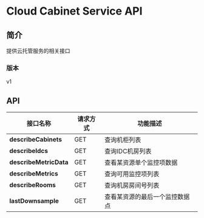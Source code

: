 # Cloud Cabinet Service API


## 简介
提供云托管服务的相关接口


### 版本
v1


## API
|接口名称|请求方式|功能描述|
|---|---|---|
|**describeCabinets**|GET|查询机柜列表|
|**describeIdcs**|GET|查询IDC机房列表|
|**describeMetricData**|GET|查看某资源单个监控项数据|
|**describeMetrics**|GET|查询可用监控项列表|
|**describeRooms**|GET|查询机房房间号列表|
|**lastDownsample**|GET|查看某资源的最后一个监控数据点|
